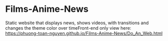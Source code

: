 # Films-Anime-News
Static website that displays news, shows videos, with transitions and changes the theme color over timeFront-end only
view here: https://phuong-toan-nguyen.github.io/Films-Anime-News/Do_An_Web.html
